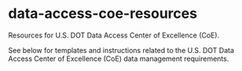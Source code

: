 # data-access-coe-resources
Resources for U.S. DOT Data Access Center of Excellence (CoE).

See below for templates and instructions related to the U.S. DOT Data Access Center of Excellence (CoE) data management requirements.